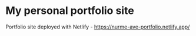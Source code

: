 # My personal portfolio site
Portfolio site deployed with Netlify - https://nurme-ave-portfolio.netlify.app/
